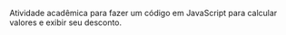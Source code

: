 Atividade acadêmica para fazer um código em JavaScript para calcular valores e exibir seu desconto.
